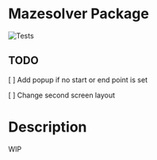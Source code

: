 # Mazesolver Package
![Tests](https://github.com/LonelyDriver/Mazesolver/workflows/Tests/badge.svg)

## TODO

[ ] Add popup if no start or end point is set

[ ] Change second screen layout

# Description
WIP
